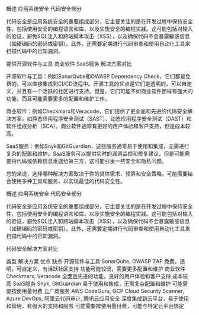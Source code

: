 概述 应用系统安全 代码安全部分

代码安全是应用系统安全的重要组成部分，它主要关注的是在开发过程中保持安全性，包括使用安全的编程语言和库，以及实施安全的编程实践。这可能包括对输入的验证，避免SQL注入和跨站脚本攻击（XSS），以及确保代码不会暴露敏感信息（如硬编码的密码或密钥）。此外，还需要定期进行代码审查和使用自动化工具来扫描代码中的已知漏洞。

提供开源软件与工具 商业软件 SaaS服务 解决方案对比

开源软件与工具：例如SonarQube和OWASP Dependency Check，它们都是免费的，可以直接集成到CI/CD流程中。开源工具的优点是它们是透明的，可以自定义，并且有一个活跃的社区进行支持。但是，它们可能不如商业软件那样有强大的功能，而且可能需要更多的配置和维护工作。

商业软件：例如Checkmarx和Veracode，它们提供了更全面和先进的代码安全解决方案，如静态应用程序安全测试（SAST）、动态应用程序安全测试（DAST）和软件组成分析（SCA）。商业软件通常有更好的用户体验和客户支持，但是成本较高。

SaaS服务：例如Snyk和GitGuardian，这些服务通常易于使用和集成，无需进行复杂的配置和维护。SaaS服务可以提供实时的漏洞监控和修复建议，但是可能需要将代码或依赖信息发送给第三方，这可能引发一些安全和隐私问题。

总的来说，选择哪种解决方案取决于你的具体需求、预算和安全策略。可能需要结合使用多种工具和服务，以实现最佳的代码安全性。

概述 应用系统安全 代码安全部分

代码安全是应用系统安全的重要组成部分，它主要关注的是在开发过程中保持安全性，包括使用安全的编程语言和库，以及实施安全的编程实践。这可能包括对输入的验证，避免SQL注入和跨站脚本攻击（XSS），以及确保代码不会暴露敏感信息（如硬编码的密码或密钥）。此外，还需要定期进行代码审查和使用自动化工具来扫描代码中的已知漏洞。

代码安全解决方案对比

类型	解决方案	优点	缺点
开源软件与工具	SonarQube, OWASP ZAP	免费，透明，可自定义，有活跃社区支持	功能可能较弱，需要更多配置和维护
商业软件	Checkmarx, Veracode	全面且先进的功能，良好的用户体验和客户支持	成本较高
SaaS服务	Snyk, GitGuardian	易于使用和集成，无需复杂配置和维护	可能需要按使用量付费
云厂商服务	AWS CodeGuru, GCP Cloud Security Scanner, Azure DevOps, 阿里云代码审计, 腾讯云应用安全	深度集成到云平台，易于使用和管理，有强大的支持和服务	可能需要按使用量付费，可能与特定云平台绑定
